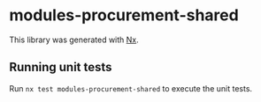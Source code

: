 # modules-procurement-shared

This library was generated with [Nx](https://nx.dev).


## Running unit tests

Run `nx test modules-procurement-shared` to execute the unit tests.

